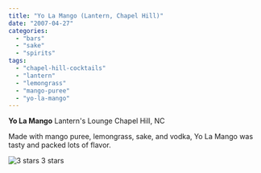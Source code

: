 ```yaml
---
title: "Yo La Mango (Lantern, Chapel Hill)"
date: "2007-04-27"
categories:
  - "bars"
  - "sake"
  - "spirits"
tags:
  - "chapel-hill-cocktails"
  - "lantern"
  - "lemongrass"
  - "mango-puree"
  - "yo-la-mango"
---
```


**Yo La Mango** Lantern's Lounge Chapel Hill, NC

Made with mango puree, lemongrass, sake, and vodka, Yo La Mango was tasty and packed lots of flavor.




<div class="caption">

![3 stars](http://s3.amazonaws.com/thegourmez-wpmedia/2009/02/rating_avocado1.gif "rating_avocado1") 3 stars</div>

